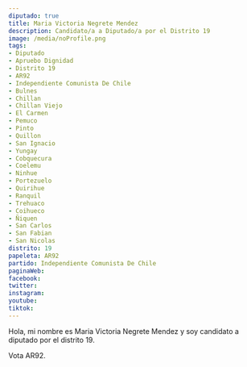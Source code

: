 ```yaml
---
diputado: true
title: Maria Victoria Negrete Mendez
description: Candidato/a a Diputado/a por el Distrito 19
image: /media/noProfile.png
tags:
- Diputado
- Apruebo Dignidad
- Distrito 19
- AR92
- Independiente Comunista De Chile
- Bulnes
- Chillan
- Chillan Viejo
- El Carmen
- Pemuco
- Pinto
- Quillon
- San Ignacio
- Yungay
- Cobquecura
- Coelemu
- Ninhue
- Portezuelo
- Quirihue
- Ranquil
- Trehuaco
- Coihueco
- Ñiquen
- San Carlos
- San Fabian
- San Nicolas
distrito: 19
papeleta: AR92
partido: Independiente Comunista De Chile
paginaWeb:
facebook:
twitter:
instagram:
youtube:
tiktok:
---
```

Hola, mi nombre es Maria Victoria Negrete Mendez y soy candidato a diputado por el distrito 19.

Vota AR92.